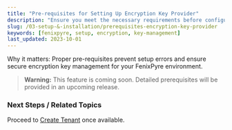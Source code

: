 ```yaml
---
title: "Pre-requisites for Setting Up Encryption Key Provider"
description: "Ensure you meet the necessary requirements before configuring FenixPyre's encryption key provider (under 160 characters)."
slug: /03-setup-&-installation/prerequisites-encryption-key-provider
keywords: [fenixpyre, setup, encryption, key-management]
last_updated: 2023-10-01
---
```


Why it matters: Proper pre-requisites prevent setup errors and ensure secure encryption key management for your FenixPyre environment.

> **Warning:** This feature is coming soon. Detailed prerequisites will be provided in an upcoming release.

### Next Steps / Related Topics
Proceed to [Create Tenant](https://fenixpyre.com/docs/create-tenant) once available.
